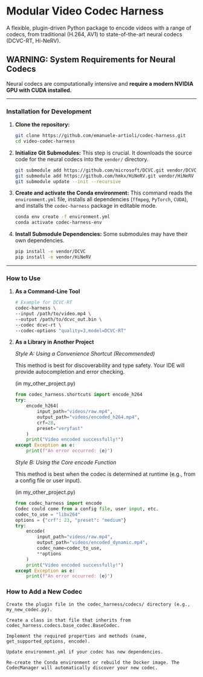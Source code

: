 # Modular Video Codec Harness

A flexible, plugin-driven Python package to encode videos with a range of codecs, from traditional (H.264, AV1) to state-of-the-art neural codecs (DCVC-RT, Hi-NeRV).

## WARNING: System Requirements for Neural Codecs

Neural codecs are computationally intensive and **require a modern NVIDIA GPU with CUDA installed.**

---

### **Installation for Development**

1.  **Clone the repository:**
    ```sh
    git clone https://github.com/emanuele-artioli/codec-harness.git
    cd video-codec-harness
    ```

2.  **Initialize Git Submodules:**
    This step is crucial. It downloads the source code for the neural codecs into the `vendor/` directory.
    ```sh
    git submodule add https://github.com/microsoft/DCVC.git vendor/DCVC
    git submodule add https://github.com/hmkx/HiNeRV.git vendor/HiNeRV
    git submodule update --init --recursive
    ```

3.  **Create and activate the Conda environment:**
    This command reads the `environment.yml` file, installs all dependencies (`ffmpeg`, `PyTorch`, `CUDA`), and installs the `codec-harness` package in editable mode.
    ```sh
    conda env create -f environment.yml
    conda activate codec-harness-env
    ```
    
4.  **Install Submodule Dependencies:**
    Some submodules may have their own dependencies.
    ```sh
    pip install -e vendor/DCVC
    pip install -e vendor/HiNeRV 
    ```

---

### **How to Use**

1. **As a Command-Line Tool**
    ```sh
    # Example for DCVC-RT
    codec-harness \
    --input /path/to/video.mp4 \
    --output /path/to/dcvc_out.bin \
    --codec dcvc-rt \
    --codec-options "quality=3,model=DCVC-RT"
    ```

2. **As a Library in Another Project**

    *Style A: Using a Convenience Shortcut (Recommended)*

    This method is best for discoverability and type safety. Your IDE will provide autocompletion and error checking.

    (in my_other_project.py)

    ```python
    from codec_harness.shortcuts import encode_h264
    try:
        encode_h264(
            input_path="videos/raw.mp4",
            output_path="videos/encoded_h264.mp4",
            crf=28,
            preset="veryfast"
        )
        print("Video encoded successfully!")
    except Exception as e:
        print(f"An error occurred: {e}")
    ```

    *Style B: Using the Core encode Function*

    This method is best when the codec is determined at runtime (e.g., from a config file or user input).

    (in my_other_project.py)

    ```python
    from codec_harness import encode
    Codec could come from a config file, user input, etc.
    codec_to_use = "libx264" 
    options = {"crf": 23, "preset": "medium"}
    try:
        encode(
            input_path="videos/raw.mp4",
            output_path="videos/encoded_dynamic.mp4",
            codec_name=codec_to_use,
            **options
        )
        print("Video encoded successfully!")
    except Exception as e:
        print(f"An error occurred: {e}")
    ```

### **How to Add a New Codec**
    Create the plugin file in the codec_harness/codecs/ directory (e.g., my_new_codec.py).

    Create a class in that file that inherits from codec_harness.codecs.base_codec.BaseCodec.

    Implement the required properties and methods (name, get_supported_options, encode).

    Update environment.yml if your codec has new dependencies.

    Re-create the Conda environment or rebuild the Docker image. The CodecManager will automatically discover your new codec.